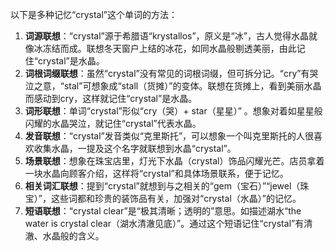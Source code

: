 以下是多种记忆“crystal”这个单词的方法：
1. **词源联想**：“crystal”源于希腊语“krystallos”，原义是“冰”，古人觉得水晶就像冰冻结而成。联想冬天窗户上结的冰花，如同水晶般剔透美丽，由此记住“crystal”是水晶。 
2. **词根词缀联想**：虽然“crystal”没有常见的词根词缀，但可拆分记。“cry”有哭泣之意，“stal”可想象成“stall（货摊）”的变体。联想在货摊上，看到美丽水晶而感动到cry，这样就记住“crystal”是水晶。 
3. **词形联想**：单词“crystal”形似“cry（哭）+ star（星星）” 。想象对着如星星般闪耀的水晶哭泣，就记住“crystal”代表水晶。 
4. **发音联想**：“crystal”发音类似“克里斯托”，可以想象一个叫克里斯托的人很喜欢收集水晶，一提及这个名字就联想到水晶“crystal”。 
5. **场景联想**：想象在珠宝店里，灯光下水晶（crystal）饰品闪耀光芒。店员拿着一块水晶向顾客介绍，这样将“crystal”和具体场景联系，便于记忆。 
6. **相关词汇联想**：提到“crystal”就想到与之相关的“gem（宝石）”“jewel（珠宝）”，这些词都和珍贵的装饰品有关，加强对“crystal（水晶）”的记忆。 
7. **短语联想**：“crystal clear”是“极其清晰；透明的”意思。如描述湖水“the water is crystal clear（湖水清澈见底）”。通过这个短语记住“crystal”有清澈、水晶般的含义。 